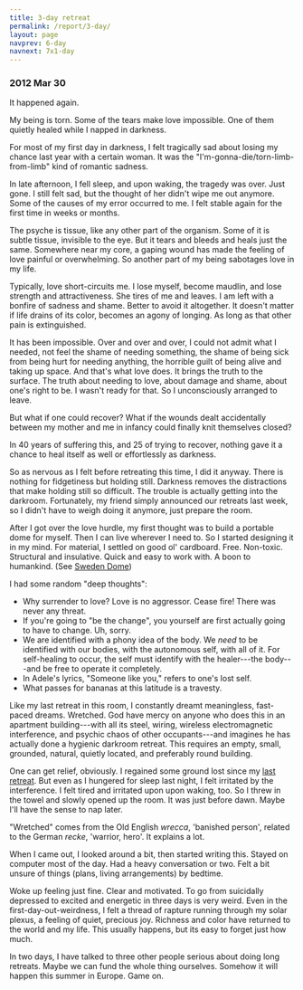 ```yaml
---
title: 3-day retreat
permalink: /report/3-day/
layout: page
navprev: 6-day
navnext: 7x1-day
---
```


### 2012 Mar 30

It happened again.

My being is torn. Some of the tears make love impossible. One of them quietly healed while I napped in darkness. 

For most of my first day in darkness, I felt tragically sad about losing my chance last year with a certain woman. It was the "I'm-gonna-die/torn-limb-from-limb" kind of romantic sadness. 

In late afternoon, I fell sleep, and upon waking, the tragedy was over. Just gone. I still felt sad, but the thought of her didn't wipe me out anymore. Some of the causes of my error occurred to me. I felt stable again for the first time in weeks or months.

The psyche is tissue, like any other part of the organism. Some of it is subtle tissue, invisible to the eye. But it tears and bleeds and heals just the same. Somewhere near my core, a gaping wound has made the feeling of love painful or overwhelming. So another part of my being sabotages love in my life.

Typically, love short-circuits me. I lose myself, become maudlin, and lose strength and attractiveness. She tires of me and leaves. I am left with a bonfire of sadness and shame. Better to avoid it altogether. It doesn't matter if life drains of its color, becomes an agony of longing. As long as that other pain is extinguished.

It has been impossible. Over and over and over, I could not admit what I needed, not feel the shame of needing something, the shame of being sick from being hurt for needing anything, the horrible guilt of being alive and taking up space. And that's what love does. It brings the truth to the surface. The truth about needing to love, about damage and shame, about one's right to be. I wasn't ready for that. So I unconsciously arranged to leave.

But what if one could recover? What if the wounds dealt accidentally between my mother and me in infancy could finally knit themselves closed?

In 40 years of suffering this, and 25 of trying to recover, nothing gave it a chance to heal itself as well or effortlessly as darkness.

So as nervous as I felt before retreating this time, I did it anyway. There is nothing for fidgetiness but holding still. Darkness removes the distractions that make holding still so difficult. The trouble is actually getting into the darkroom. Fortunately, my friend simply announced our retreats last week, so I didn't have to weigh doing it anymore, just prepare the room.

After I got over the love hurdle, my first thought was to build a portable dome for myself. Then I can live wherever I need to. So I started designing it in my mind. For material, I settled on good ol' cardboard. Free. Non-toxic. Structural and insulative. Quick and easy to work with. A boon to humankind. (See [Sweden Dome](https://andrewdurham.shutterfly.com))

I had some random "deep thoughts":

* Why surrender to love? Love is no aggressor. Cease fire! There was never any threat.
* If you're going to "be the change", you yourself are first actually going to have to change. Uh, sorry.
* We are identified with a phony idea of the body. We _need_ to be identified with our bodies, with the autonomous self, with all of it. For self-healing to occur, the self must identify with the healer---the body---and be free to operate it completely.
* In Adele's lyrics, "Someone like you," refers to one's lost self.
* What passes for bananas at this latitude is a travesty.

Like my last retreat in this room, I constantly dreamt meaningless, fast-paced dreams. Wretched. God have mercy on anyone who does this in an apartment building---with all its steel, wiring, wireless electromagnetic interference, and psychic chaos of other occupants---and imagines he has actually done a hygienic darkroom retreat. This requires an empty, small, grounded, natural, quietly located, and preferably round building. 

One can get relief, obviously. I regained some ground lost since my [last retreat](/report/6-day/). But even as I hungered for sleep last night, I felt irritated by the interference. I felt tired and irritated upon upon waking, too. So I threw in the towel and slowly opened up the room. It was just before dawn. Maybe I'll have the sense to nap later.

"Wretched" comes from the Old English _wrecca_, 'banished person', related to the German _recke_, 'warrior, hero'. It explains a lot.

When I came out, I looked around a bit, then started writing this. Stayed on computer most of the day. Had a heavy conversation or two. Felt a bit unsure of things (plans, living arrangements) by bedtime.

Woke up feeling just fine. Clear and motivated. To go from suicidally depressed to excited and energetic in three days is very weird. Even in the first-day-out-weirdness, I felt a thread of rapture running through my solar plexus, a feeling of quiet, precious joy. Richness and color have returned to the world and my life. This usually happens, but its easy to forget just how much.

In two days, I have talked to three other people serious about doing long retreats. Maybe we can fund the whole thing ourselves. Somehow it will happen this summer in Europe. Game on.
